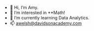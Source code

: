 - 👋 Hi, I’m Amy.
- 👀 I’m interested in **Math!
- 🌱 I’m currently learning Data Analytics.
- 📫 awelsh@davidsonacademy.com


